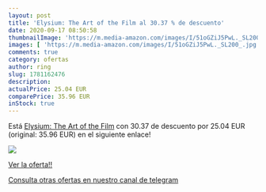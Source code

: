 ```yaml
---
layout: post
title: 'Elysium: The Art of the Film al 30.37 % de descuento'
date: 2020-09-17 08:50:58
thumbnailImage: 'https://m.media-amazon.com/images/I/51oGZiJ5PwL._SL200_.jpg'
images: [ 'https://m.media-amazon.com/images/I/51oGZiJ5PwL._SL200_.jpg' ]
comments: true
category: ofertas
author: ring
slug: 1781162476
description:
actualPrice: 25.04 EUR
comparePrice: 35.96 EUR
inStock: true
---
```


Está [Elysium: The Art of the Film](https://www.amazon.com/dp/1781162476/?tag=redken08-20) con 30.37 de descuento por 25.04 EUR (original: 35.96 EUR) en el siguiente enlace!

[![](https://m.media-amazon.com/images/I/51oGZiJ5PwL._SL200_.jpg)](https://www.amazon.com/dp/1781162476/?tag=redken08-20)

[Ver la oferta!!](https://www.amazon.com/dp/1781162476/?tag=redken08-20)

[Consulta otras ofertas en nuestro canal de telegram](https://t.me/s/ofertas25)
